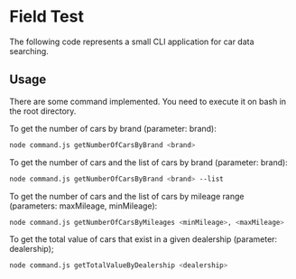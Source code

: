 # Field Test

The following code represents a small CLI application for car data searching.

## Usage

There are some command implemented. You need to execute it on bash in the root directory.

To get the number of cars by brand (parameter: brand):

```bash
node command.js getNumberOfCarsByBrand <brand>
```
To get the number of cars and the list of cars by brand (parameter: brand):
```bash
node command.js getNumberOfCarsByBrand <brand> --list
```
To get the number of cars and the list of cars by mileage range (parameters: maxMileage, minMileage):
```bash
node command.js getNumberOfCarsByMileages <minMileage>, <maxMileage>
```
To get the total value of cars that exist in a given dealership (parameter: dealership);
```bash
node command.js getTotalValueByDealership <dealership>
```